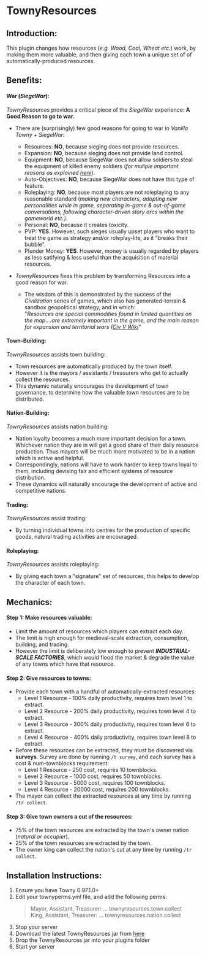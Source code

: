 # TownyResources
## Introduction:
This plugin changes how resources  (*e.g. Wood, Coal, Wheat etc.*) work, by making them more valuable, and then giving each town a unique set of of automatically-produced resources.
## Benefits:
#### War (*SiegeWar*):
*TownyResources* provides a critical  piece of the *SiegeWar* experience: **A Good Reason to go to war.**

 - There are (surprisingly) few good reasons for going to war in *Vanilla Towny + SiegeWar*:
    - Resources: **NO**, because sieging does not provide resources. 
    - Expansion: **NO**, because sieging does not provide land control. 
    - Equipment: **NO**, because SiegeWar does not allow soldiers to steal the equipment of killed enemy soldiers (*for muliple important reasons as explained [here](https://github.com/TownyAdvanced/SiegeWar/wiki/Siege-War-FAQ)*). 
    - Auto-Objectives: **NO**, because SiegeWar does not have this type of feature.
    - Roleplaying: **NO**, because most players are not roleplaying to any reasonable standard (*making new characters, adopting new personalities while in game, separating in-game & out-of-game conversations, following character-driven story arcs within the gameworld etc.)*.  
    - Personal: **NO**, because it creates toxicity.
    - PVP: **YES**. However, such sieges usually upset players who want to treat the game as strategy and/or roleplay-lite, as it "breaks their bubble".
    - Plunder Money: **YES**. However, money is usually regarded by players as less satifying & less useful than the acquisition of material resources.
 
  - *TownyResources* fixes this problem by transforming Resources into a good reason for war. 
    - The wisdom of this is demonstrated by the success of the *Civilization* series of games, which also has generated-terrain & sandbox geopolitical strategy, and in which: 
 <br> "*Resources are special commodities found in limited quantities on the map....are extremely important in the game, and the main reason for expansion and territorial wars ([Civ V Wiki](https://civilization.fandom.com/wiki/Resources_(Civ5))"*

#### Town-Building:
*TownyResources* assists town building:
- Town resources are automatically produced by the town itself. 
- However it is the mayors / assistants / treasurers who get to actually collect the resources.
- This dynamic naturally encourages the development of town governance, to determine how the valuable town resources are to be distributed.

#### Nation-Building:
*TownyResources* assists nation building:
- Nation loyalty becomes a much more important decision for a town. Whichever nation they are in will get a good share of their daily resource production. Thus mayors will be much more motivated to be in a nation which is active and helpful.
- Correspondingly, nations will have to work harder to keep towns loyal to them, including devising fair and efficient systems of resource distribution.
- These dynamics will naturally encourage the development of active and competitive nations.

#### Trading:
*TownyResources* assist trading:
- By turning individual towns into centres for the production of specific goods, natural trading activities are encouraged.

#### Roleplaying:
*TownyResources* assists roleplaying:
- By giving each town a "signature" set of resources, this helps to develop the character of each town.
 
## Mechanics: 
#### Step 1: Make resources valuable:
- Limit the amount of resources which players can extract each day.
- The limit is high enough for medieval-scale extraction, consumption, building, and trading.
- However the limit is deliberately low enough to prevent ***INDUSTRIAL-SCALE FACTORIES***, which would flood the market & degrade the value of any towns which have that resource.

#### Step 2: Give resources to towns:
- Provide each town with a handful of automatically-extracted resources:
  - Level 1 Resource - 100% daily productivity, requires town level 1 to extract.
  - Level 2 Resource - 200% daily productivity, requires town level 4 to extract.
  - Level 3 Resource - 300% daily productivity, requires town level 6 to extract.
  - Level 4 Resource - 400% daily productivity, requires town level 8 to extract.
- Before these resources can be extracted, they must be discovered via **surveys**. Survey are done by running `/t survey`, and each survey has a cost & num-townblocks requirement:
    - Level 1 Resource - 250 cost, requires 10 townblocks.
    - Level 2 Resource - 1000 cost, requires 50 townblocks.
    - Level 3 Resource - 5000 cost, requires 100 townblocks.
    - Level 4 Resource - 20000 cost, requires 200 townblocks.  
- The mayor can collect the extracted resources at any time by running `/tr collect`.

#### Step 3: Give town owners a cut of the resources:
- 75% of the town resources are extracted by the town's owner nation (*natural or occupier*). 
- 25% of the town resources are extracted by the town.
- The owner king can collect the nation's cut at any time by running `/tr collect`.
    
## Installation Instructions:
1. Ensure you have Towny 0.97.1.0+
2. Edit your townyperms.yml file, and add the following perms:
   > Mayor, Assistant, Treasurer:  ... townyresources.town.collect                                                            
   > King, Assistant, Treasurer: ... townyresources.nation.collect                                                                                                                       
2. Stop your server
3. Download the latest TownyResources jar from [here](https://github.com/TownyAdvanced/TownyResources/releases)
4. Drop the TownyResources jar into your plugins folder
5. Start yor server